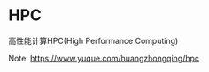<!--
 * @Description: 
 * @Author: HCQ
 * @Company(School): UCAS
 * @Email: 1756260160@qq.com
 * @Date: 2022-01-21 18:06:40
 * @LastEditTime: 2022-02-01 22:50:38
 * @FilePath: /HPC/README.md
-->
# HPC
高性能计算HPC(High Performance Computing)

Note: https://www.yuque.com/huangzhongqing/hpc


